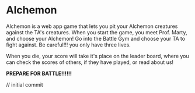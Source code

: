 # Alchemon
Alchemon is a web app game that lets you pit your Alchemon creatures against the TA's creatures. When you start the game, you meet Prof. Marty, and choose your Alchemon! Go into the Battle Gym and choose your TA to fight against. Be careful!!! you only have three lives.

When you die, your score will take it's place on the leader board, where you can check the scores of others, if they have played, or read about us!

**PREPARE FOR BATTLE!!!!!!**

// initial commit